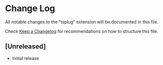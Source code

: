 # Change Log

All notable changes to the "tsplug" extension will be documented in this file.

Check [Keep a Changelog](http://keepachangelog.com/) for recommendations on how to structure this file.

## [Unreleased]

- Initial release